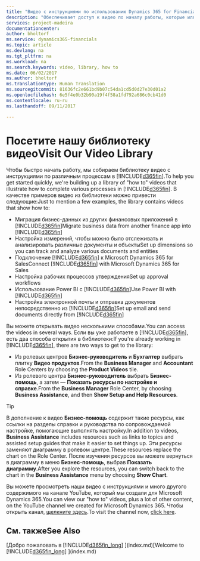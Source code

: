 ```yaml
---
title: "Видео с инструкциями по использованию Dynamics 365 for Financials| Документы Майкрософт"
description: "Обеспечивает доступ к видео по началу работы, которые иллюстрируют выполнение типовых задач."
services: project-madeira
documentationcenter: 
author: bholtorf
ms.service: dynamics365-financials
ms.topic: article
ms.devlang: na
ms.tgt_pltfrm: na
ms.workload: na
ms.search.keywords: video, library, how to
ms.date: 06/02/2017
ms.author: bholtorf
ms.translationtype: Human Translation
ms.sourcegitcommit: 81636fc2e661bd9b07c54da1cd5d0d27e30d01a2
ms.openlocfilehash: 6e5f4e0b32b90a19f4f58a1fd792a686c0cb41d0
ms.contentlocale: ru-ru
ms.lasthandoff: 09/11/2017

---
```

# <a name="visit-our-video-library"></a><span data-ttu-id="06ee3-103">Посетите нашу библиотеку видео</span><span class="sxs-lookup"><span data-stu-id="06ee3-103">Visit Our Video Library</span></span>
<span data-ttu-id="06ee3-104">Чтобы быстро начать работу, мы собираем библиотеку видео с инструкциями по различным процессам в [!INCLUDE[d365fin](includes/d365fin_md.md)].</span><span class="sxs-lookup"><span data-stu-id="06ee3-104">To help you get started quickly, we're building up a library of "how to" videos that illustrate how to complete various processes in [!INCLUDE[d365fin](includes/d365fin_md.md)].</span></span> <span data-ttu-id="06ee3-105">В качестве примеров видео из библиотеки можно привести следующие:</span><span class="sxs-lookup"><span data-stu-id="06ee3-105">Just to mention a few examples, the library contains videos that show how to:</span></span>  

* <span data-ttu-id="06ee3-106">Миграция бизнес-данных из других финансовых приложений в [!INCLUDE[d365fin](includes/d365fin_md.md)]</span><span class="sxs-lookup"><span data-stu-id="06ee3-106">Migrate business data from another finance app into [!INCLUDE[d365fin](includes/d365fin_md.md)]</span></span>  
* <span data-ttu-id="06ee3-107">Настройка измерений, чтобы можно было отслеживать и анализировать различные документы и объекты</span><span class="sxs-lookup"><span data-stu-id="06ee3-107">Set up dimensions so you can track and analyze various documents and entities</span></span>
* <span data-ttu-id="06ee3-108">Подключение [!INCLUDE[d365fin](includes/d365fin_md.md)] к Microsoft Dynamics 365 for Sales</span><span class="sxs-lookup"><span data-stu-id="06ee3-108">Connect [!INCLUDE[d365fin](includes/d365fin_md.md)] with Microsoft Dynamics 365 for Sales</span></span>
* <span data-ttu-id="06ee3-109">Настройка рабочих процессов утверждения</span><span class="sxs-lookup"><span data-stu-id="06ee3-109">Set up approval workflows</span></span>  
* <span data-ttu-id="06ee3-110">Использование Power BI с [!INCLUDE[d365fin](includes/d365fin_md.md)]</span><span class="sxs-lookup"><span data-stu-id="06ee3-110">Use Power BI with [!INCLUDE[d365fin](includes/d365fin_md.md)]</span></span>  
* <span data-ttu-id="06ee3-111">Настройка электронной почты и отправка документов непосредственно из [!INCLUDE[d365fin](includes/d365fin_md.md)]</span><span class="sxs-lookup"><span data-stu-id="06ee3-111">Set up email and send documents directly from [!INCLUDE[d365fin](includes/d365fin_md.md)]</span></span>  

<span data-ttu-id="06ee3-112">Вы можете открывать видео несколькими способами.</span><span class="sxs-lookup"><span data-stu-id="06ee3-112">You can access the videos in several ways.</span></span> <span data-ttu-id="06ee3-113">Если вы уже работаете в [!INCLUDE[d365fin](includes/d365fin_md.md)], есть два способа открытия в библиотеки:</span><span class="sxs-lookup"><span data-stu-id="06ee3-113">If you're already working in [!INCLUDE[d365fin](includes/d365fin_md.md)], there are two ways to get to the library:</span></span>

* <span data-ttu-id="06ee3-114">Из ролевых центров **Бизнес-руководитель** и **Бухгалтер** выбрать плитку **Видео продуктов**.</span><span class="sxs-lookup"><span data-stu-id="06ee3-114">From the **Business Manager** and **Accountant** Role Centers by choosing the **Product Videos** tile.</span></span>  
* <span data-ttu-id="06ee3-115">Из ролевого центра **Бизнес-руководитель** выбрать **Бизнес-помощь**, а затем — **Показать ресурсы по настройке и справке**.</span><span class="sxs-lookup"><span data-stu-id="06ee3-115">From the **Business Manager** Role Center, by choosing **Business Assistance**, and then **Show Setup and Help Resources**.</span></span>  

> [!Tip]  
> <span data-ttu-id="06ee3-116">В дополнение к видео **Бизнес-помощь** содержит такие ресурсы, как ссылки на разделы справки и руководства по сопровождаемой настройке, помогающие выполнять настройку.</span><span class="sxs-lookup"><span data-stu-id="06ee3-116">In addition to videos, **Business Assistance** includes resources such as links to topics and assisted setup guides that make it easier to set things up.</span></span> <span data-ttu-id="06ee3-117">Эти ресурсы заменяют диаграмму в ролевом центре.</span><span class="sxs-lookup"><span data-stu-id="06ee3-117">These resources replace the chart on the Role Center.</span></span> <span data-ttu-id="06ee3-118">После изучения ресурсов вы можете вернуться в диаграмму в меню **Бизнес-помощь**, выбрав **Показать диаграмму**.</span><span class="sxs-lookup"><span data-stu-id="06ee3-118">After you explore the resources, you can switch back to the chart in the **Business Assistance** menu by choosing **Show Chart**.</span></span>  
  
<span data-ttu-id="06ee3-119">Вы можете просмотреть наши видео с инструкциями и много другого содержимого на канале YouTube, который мы создали для Microsoft Dynamics 365.</span><span class="sxs-lookup"><span data-stu-id="06ee3-119">You can view our "how to" videos, plus a lot of other content, on the YouTube channel we created for Microsoft Dynamics 365.</span></span> <span data-ttu-id="06ee3-120">Чтобы открыть канал, [щелкните здесь](https://go.microsoft.com/fwlink/?linkid=851533).</span><span class="sxs-lookup"><span data-stu-id="06ee3-120">To visit the channel now, [click here](https://go.microsoft.com/fwlink/?linkid=851533).</span></span>

## <a name="see-also"></a><span data-ttu-id="06ee3-121">См. также</span><span class="sxs-lookup"><span data-stu-id="06ee3-121">See Also</span></span>
<span data-ttu-id="06ee3-122">[Добро пожаловать в [!INCLUDE[d365fin_long](includes/d365fin_long_md.md)] ](index.md)</span><span class="sxs-lookup"><span data-stu-id="06ee3-122">[Welcome to [!INCLUDE[d365fin_long](includes/d365fin_long_md.md)] ](index.md)</span></span>

